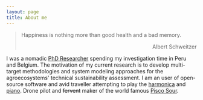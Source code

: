 ```yaml
---
layout: page
title: About me
---
```


> Happiness is nothing more than good health and a bad memory.
> <div style="text-align: right"> Albert Schweitzer </div>

I was a nomadic [PhD Researcher](https://www.biw.kuleuven.be/biosyst/mebios) spending my investigation time in Peru and Belgium. The motivation of my current research is to develop multi-target methodologies and system modeling approaches for the agroecosystems' technical sustainability assessment. I am an user of open-source software and avid traveller attempting to play the [harmonica](https://allaboutharmonicas.com/review-on-the-hohner-special-20-harmonica) and [piano](https://www.achamilton.co.uk/old/HP3e.htm). Drone pilot and ~~fervent~~ maker of the world famous [Pisco Sour](http://www.nytimes.com/2012/04/15/travel/enjoying-pisco-cocktails-in-lima-peru.html).
